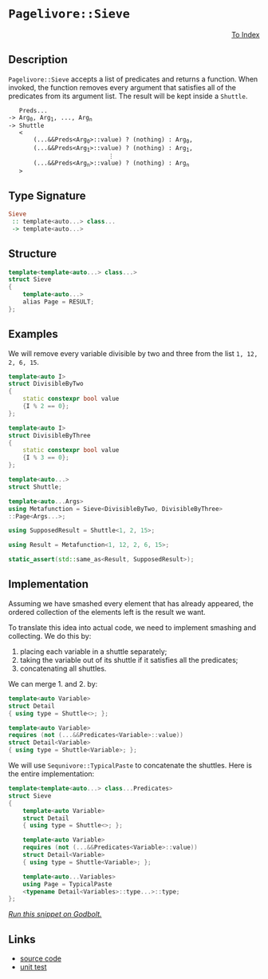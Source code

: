 <!-- Copyright 2024 Feng Mofan
SPDX-License-Identifier: Apache-2.0 -->

# `Pagelivore::Sieve`

<p style='text-align: right;'><a href="../../../facilities/metafunctions.md#pagelivore-sieve">To Index</a></p>

## Description

`Pagelivore::Sieve` accepts a list of predicates and returns a function.
When invoked, the function removes every argument that satisfies all of the predicates from its argument list. The result will be kept inside a `Shuttle`.

<pre><code>   Preds...
-> Arg<sub>0</sub>, Arg<sub>1</sub>, ..., Arg<sub>n</sub>
-> Shuttle
   <
       (...&&Preds&lt;Arg<sub>0</sub>&gt;::value) ? (nothing) : Arg<sub>0</sub>,
       (...&&Preds&lt;Arg<sub>1</sub>&gt;::value) ? (nothing) : Arg<sub>1</sub>,
                            &vellip;
       (...&&Preds&lt;Arg<sub>n</sub>&gt;::value) ? (nothing) : Arg<sub>n</sub>
   ></code></pre>

## Type Signature

```Haskell
Sieve
 :: template<auto...> class...
 -> template<auto...>
```

## Structure

```C++
template<template<auto...> class...>
struct Sieve
{
    template<auto...>
    alias Page = RESULT;
};
```

## Examples

We will remove every variable divisible by two and three from the list `1, 12, 2, 6, 15`.

```C++
template<auto I>
struct DivisibleByTwo
{
    static constexpr bool value
    {I % 2 == 0};
};

template<auto I>
struct DivisibleByThree
{
    static constexpr bool value
    {I % 3 == 0};
};

template<auto...>
struct Shuttle;

template<auto...Args>
using Metafunction = Sieve<DivisibleByTwo, DivisibleByThree>
::Page<Args...>;

using SupposedResult = Shuttle<1, 2, 15>;

using Result = Metafunction<1, 12, 2, 6, 15>;

static_assert(std::same_as<Result, SupposedResult>);
```

## Implementation

Assuming we have smashed every element that has already appeared, the ordered collection of the elements left is the result we want.

To translate this idea into actual code, we need to implement smashing and collecting.
We do this by:

1. placing each variable in a shuttle separately;
2. taking the variable out of its shuttle if it satisfies all the predicates;
3. concatenating all shuttles.

We can merge 1. and 2. by:

```C++
template<auto Variable>
struct Detail 
{ using type = Shuttle<>; };

template<auto Variable>
requires (not (...&&Predicates<Variable>::value))
struct Detail<Variable>
{ using type = Shuttle<Variable>; };
```

We will use `Sequnivore::TypicalPaste` to concatenate the shuttles. Here is the entire implementation:

```C++
template<template<auto...> class...Predicates>
struct Sieve
{
    template<auto Variable>
    struct Detail 
    { using type = Shuttle<>; };

    template<auto Variable>
    requires (not (...&&Predicates<Variable>::value))
    struct Detail<Variable>
    { using type = Shuttle<Variable>; };

    template<auto...Variables>
    using Page = TypicalPaste
    <typename Detail<Variables>::type...>::type;
};
```

[*Run this snippet on Godbolt.*](https://godbolt.org/#z:OYLghAFBqd5QCxAYwPYBMCmBRdBLAF1QCcAaPECAMzwBtMA7AQwFtMQByARg9KtQYEAysib0QXACx8BBAKoBnTAAUAHpwAMvAFYTStJg1DIApACYAQuYukl9ZATwDKjdAGFUtAK4sGE6a4AMngMmAByPgBGmMQSGgDMpAAOqAqETgwe3r7%2ByanpAsGhESzRsVwJtpj2jgJCBEzEBFk%2BflJVNRn1jQRF4VExcYkKDU0tOe0jPX0lZUMAlLaoXsTI7Bzm8SHI3lgA1Cbxbl6OtIQAnofYJhoAgpvbu5gHR8gj6FhUVzf3ZlsMOy8%2B0ObgI5ySmAA%2BgRiExCApvncfgB6ABU6NReyEmAAjl4GHgAG4kdggAAq4LwoloyiYI2eGNRyJ%2BBEwLCSBlZILBEOYbAAdILEbcRsQvA49hSklSxLT6QcAOxWBUAEUOViRd2RyL2Fjpzzc%2BpAPxZbI5TC5Rx5jFYz1pyAA1ph0Ni8Yw1sLReKCJLKdS5Za3PanS7cV53ZhhSYlT89nG9l40kY9taXiq9sHna7wwDI/ENfdVeqTVqdQAlTDIFZpQkGo0l26s9mcyNIo6x%2BNN82BpgnVCC/lXPY7OkKLFhiO3UgduNdlsg3tEAdDkcKMfZiM2Gd7Rf9wUANUaeCYkXoItIBzu8Z3fYHh%2BIx9PmAsCmnV874JtAsFAHkCAgYgRNtrjuL0JSlGUaTpQMN1ze4jnvR8zwUZd4mwC9YLWKwEKPE96BfVD0L2P8AOIFChTQk0Y3fONExCYAU0/NNfWlf1oNbW5rxBbdr0wzB4LcRC8P48j%2BQvISnwIij0J4%2BMSMA5caJebAQBAa1iyRIt8wbOcLQ47ilN0wNrT5TAL13QjhwMNdxzdOC304zszXnK1P1M8zb2kqzR1snMsIc68TNtSUp23IK2ElLclIsg9cKfc9L0cuMYv5CT8NfMK3NtAd5LIk1KNAmFvRYyCAzzNw%2BIEskpz2NKRMIjCJ1zbC3DJGxari9KGuI/8FOkqiC2vOjk1TQ50wgtj6W3AykuvXzJxBaqLymRxkEhUQRkW%2BDsAgOqRXmAdloaVb1ugrarl2zrnwUA7pICua41y0TprQ1T1O0zS1Q%2B%2B4tUZLEEBOAh6D2RlmTuIzypSz0iolIQAYIIG8wLFE/qEPBMFrEGMTBxtnL07k8Z7TzBzQ7y1wHZRiGdGVWQRAqRRhn00Yx/TqNmiGFz7DqH2E4VrzAn0VUwBo6ESrilQTJMGNG%2BJ0zhwH6G4yj80VL7kcMwnIa5uq%2BfjKm8TwKmxwgBhUB9CBlzMAA2cwrcp6nRFpkEddekBCTEcN5nmbcBb2IWRdoZ2rt1uNowsSX6MYiFmPlhHFZwnmn2%2BFXozVhtAs1zml1ixP6DpkDZuGhjaWAZ4xpKyauSU7ksoi/24UDhOkMwfO3s/Qi24hDTCzTzVbjRRlB8HnGB/RSUW4IMdQZRofZ6ZBsHgBJ4XmOU4LijX6MT9ok8DSSTzjJAB3VAsfRHGOaOXc9gASWhsUJRVHe9/wg/j4Gn3jqpYcBHpVQkmIPYkRUCeD2O7bwHFxYWGvgcMwABWPYZg0zlw0KnbuqDvozzHo/Qku88D7zJAgKmDJsammbPjS%2BXNb7019tg3B%2BDCGYFZoNeMK0v5oAYL/f%2BgDgG0FAR7CB8Yw7QPMPA%2BISDZZ7BQVpZG0iGyj0xLHRGp957g0zhQ7OJMC6%2B0UfHdW/c/rYFUKwDkxCz6kO7FrDRtxiDAHzj8IuewACywsmBUHxA4DIMd0a1hBLQ5%2Bz5X6oAvH4vBL8CFEOFKpEu5VrG2MImgu4DihBeCSCkJQ6AKwKC8LQH05cdHlS4BeMwF4uCwOTnohxmTsm5Ikc4hobiAS1AYCCQpewuDFIQReK2JSynKz0awtao4YgEAgO8VSChbSQjpCCKpOSMIpLSc6WZBArje3zBwRYtBOCwN4H4DgWhSCoE4G4aw1g9gKGWKsMufweCkAIJoDZiwHQgFgWYfkCozCSAABxfNgRoAAnK8jQVsvmJC2RwSQvAWBxA0KQPZByjkcF4AoEAsL7n7I2aQOAsAYCIBAMsAgSQTjkEoGgdkdAYhhFtJwVQXyrYAForaSD2MAZAyA2mSH5GYXg1MiAPnQHofgggRBiHYO0IV8glBqAeaQXQhTD6wiSJwHgmztm7JlYin8JwiU%2BlQFQPYtKGVMpZWyjlXK9gQA8OS%2BgADNhcHmLwdFWhFgQCQGS6UNqSUQHdRS2IwApDFJoDkwClBIgysiCERo5xlW8AjcwYg5wfyRG0JWdFtyyVsEED%2BBgtBo0YtIFgSIXhgCGloLQFF3BeBYBYIYYA4h834Cph42sFaDmYFUJWE46xbkhFZOCg5ZxIiwgTR4LAMqYR4GhZW0gtZiBAKUELGtRgzhGAeYsKgBhbH7nRofH8vIY0yGFdSMV0gJWKBUOofNcr9C1pQKcyw%2Bg8EosgIsVASQmkVvpe8MaphLDWDMAi2d/KW7wEWHYVNGQXAMHcJ4VoeggghH6KUQYhS0kFEyLBiYeQ0hNJmAMcoHQIN1FGM0TDbRCMeOI9MRDswUO2BI%2BMcjUwmh4eQ%2BUMDly1gSFVRwHZcKNWcANXSxlzLWXsqkOaiAuBCAkBgfEe1jq12LAAkwLAsQIBPJAJIeI/J/nxAVJIDQkhPlWw0BoWBVt/n6E4JC0g0L5P8itlwEF/yvnOdgZIUpenunwt4Ii5FqK7lrqxbi11%2BLtXEooN61A1rKXUo4I0FghIFT0qYN5ZMXB/n8i4PyNt%2BA%2BV4AFYUiVIrxDitkOe6VV6QDFIVUwJVlaeN8d84czgWrCUnD2HqncxAkspbSyODLWWcsaAtVaj1MQ5NmAdUFjFLq3UxYm2QKLPqbUgES8l%2Blg3/X/IqHwOgrIyKhvDZGhNB641RqTSmhwB6M2MAINm3NMrC3FtLeWg91ba31oOY2iDLaZXts7ayA9vbqgysHcO84o71gHInVO25s752YEXV9%2BiwWN1MC3TuvdjAD0lePbkM9UrL0HN0MUgwq7f1WAfYO59GnDnvoyJ%2B79ssqf/sAzEYDdOwPVCI34CArhGPweg6xuYqH8hNKF%2BLnDGRRd0fA5Rhg3Qxhkb0Arppyveg0fw2rhjqvCnMa18UHX9qlgrC46b8FzWBMcB6311L6WGKZey7li10m%2BVyYU7N51ynMCqcGPT8Ftn7NZaMwqWB/yFQKniMZyQTLCktf87YQLTrMXYrxQSnVXrVtxbYJwRLxqWAKEJOywkzuWwjB5flkghXBWyFKyew9kqL0yt0IkOrDWVXWd4%2Bq/NmqIu6v1QX5lReS%2BgPL3pEYY3Fu%2Brk/EGbqf5soBn56lbK/Bgl9SZCMv/zIQV4IFM3rTL9vBqOxAMN%2BaLtnenVfxNybU23Zi5mh7Oa80/cwEWktYh3vTs%2B8umHVahsf2IG%2BagOVYwO06oO/avAEOUa0O46D48OvAiOqQyObIqOq6c2fAm6Cg26mAu6%2B606%2BOoqhOFWxOreIAYKt6bONOT6oGDOH6nAyIYyNBFgAGfmQGhWIGL6FGTSUGMG2Q5GCGxubGegaGku%2Bu2G6GcuBG6uXQeughauvOiumuMhuuPQUu9G1GIhYuHG5uYqTWveCKgmw%2Bewo%2BpeE%2BtM5s7usmdqC%2BSmpAKmamlAPGweNWWW8Q8QsCfynmZmnhCoIK/GfenAAWaKDhzykgCoXK4eXAUg/yYeemXACo3e8QRhfmIR3ujy3e3KQRxhSKmRXsM6gEkGkgQAA%3D%3D%3D)

## Links

- [source code](../../../../conceptrodon/descend/pagelivore/sieve.hpp)
- [unit test](../../../../tests/unit/metafunctions/pagelivore/sieve.test.hpp)
